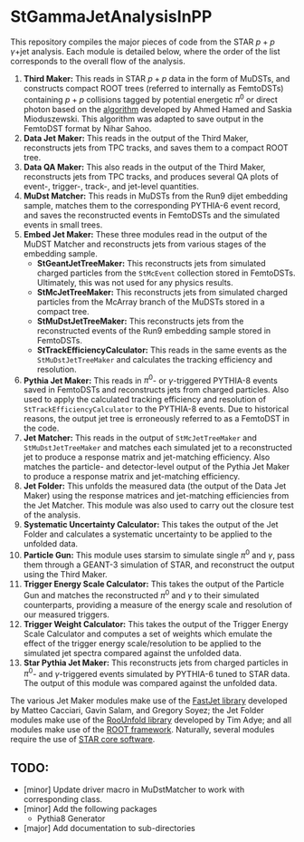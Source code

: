 # StGammaJetAnalysisInPP

This repository compiles the major pieces of code from the STAR $p+p$ $\gamma$+jet analysis. Each module is detailed below, where the order of the list corresponds to the overall flow of the analysis.

  1. **Third Maker:** This reads in STAR $p+p$ data in the form of MuDSTs, and constructs compact ROOT trees (referred to internally as FemtoDSTs) containing $p+p$ collisions tagged by potential energetic $\pi^{0}$ or direct photon based on the [algorithm](https://doi.org/10.1103/PhysRevC.82.034909) developed by Ahmed Hamed and Saskia Mioduszewski. This algorithm was adapted to save output in the FemtoDST format by Nihar Sahoo.
  2. **Data Jet Maker:** This reads in the output of the Third Maker, reconstructs jets from TPC tracks, and saves them to a compact ROOT tree.
  3. **Data QA Maker:** This also reads in the output of the Third Maker, reconstructs jets from TPC tracks, and produces several QA plots of event-, trigger-, track-, and jet-level quantities.
  4. **MuDst Matcher:** This reads in MuDSTs from the Run9 dijet embedding sample, matches them to the corresponding PYTHIA-6 event record, and saves the reconstructed events in FemtoDSTs and the simulated events in small trees.
  5. **Embed Jet Maker:** These three modules read in the output of the MuDST Matcher and reconstructs jets from various stages of the embedding sample.
     - **StGeantJetTreeMaker:** This reconstructs jets from simulated charged particles from the `StMcEvent` collection stored in FemtoDSTs. Ultimately, this was not used for any physics results.
     - **StMcJetTreeMaker:** This reconstructs jets from simulated charged particles from the McArray branch of the MuDSTs stored in a compact tree. 
     - **StMuDstJetTreeMaker:** This reconstructs jets from the reconstructed events of the Run9 embedding sample stored in FemtoDSTs.
     - **StTrackEfficiencyCalculator:** This reads in the same events as the `StMuDstJetTreeMaker` and calculates the tracking efficiency and resolution.
  6. **Pythia Jet Maker:** This reads in $\pi^{0}$- or $\gamma$-triggered PYTHIA-8 events saved in FemtoDSTs and reconstructs jets from charged particles. Also used to apply the calculated tracking efficiency and resolution of `StTrackEfficiencyCalculator` to the PYTHIA-8 events. Due to historical reasons, the output jet tree is erroneously referred to as a FemtoDST in the code.
  7. **Jet Matcher:** This reads in the output of `StMcJetTreeMaker` and `StMuDstJetTreeMaker` and matches each simulated jet to a reconstructed jet to produce a response matrix and jet-matching efficiency. Also matches the particle- and detector-level output of the Pythia Jet Maker to produce a response matrix and jet-matching efficiency.
  8. **Jet Folder:** This unfolds the measured data (the output of the Data Jet Maker) using the response matrices and jet-matching efficiencies from the Jet Matcher. This module was also used to carry out the closure test of the analysis.
  9. **Systematic Uncertainty Calculator:** This takes the output of the Jet Folder and calculates a systematic uncertainty to be applied to the unfolded data.
  10. **Particle Gun:** This module uses starsim to simulate single $\pi^{0}$ and $\gamma$, pass them through a GEANT-3 simulation of STAR, and reconstruct the output using the Third Maker.
  11. **Trigger Energy Scale Calculator:** This takes the output of the Particle Gun and matches the reconstructed $\pi^{0}$ and $\gamma$ to their simulated counterparts, providing a measure of the energy scale and resolution of our measured triggers.
  12. **Trigger Weight Calculator:** This takes the output of the Trigger Energy Scale Calculator and computes a set of weights which emulate the effect of the trigger energy scale/resolution to be applied to the simulated jet spectra compared against the unfolded data.
  13. **Star Pythia Jet Maker:** This reconstructs jets from charged particles in $\pi^{0}$- and $\gamma$-triggered events simulated by PYTHIA-6 tuned to STAR data. The output of this module was compared against the unfolded data.

The various Jet Maker modules make use of the [FastJet library](http://fastjet.fr) developed by Matteo Cacciari, Gavin Salam, and Gregory Soyez; the Jet Folder modules make use of the [RooUnfold library](https://gitlab.cern.ch/RooUnfold/RooUnfold) developed by Tim Adye; and all modules make use of the [ROOT framework](https://root.cern.ch). Naturally, several modules require the use of [STAR core software](https://github.com/star-bnl).

## **TODO:**
  - [minor] Update driver macro in MuDstMatcher to work with corresponding class.
  - [minor] Add the following packages
    - Pythia8 Generator
  - [major] Add documentation to sub-directories

